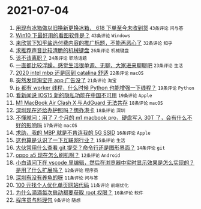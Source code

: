 # 2021-07-04

1. [用现有冰箱做以旧换新更换冰箱， 618 下单至今未收到货](https://www.v2ex.com/t/787399) `43条评论` `问与答`
1. [Win10 下最好用的看图软件是？](https://www.v2ex.com/t/787453) `43条评论` `Windows`
1. [来欣赏下知乎盐选付费内容的推广标题，不能再恶心了](https://www.v2ex.com/t/787416) `32条评论` `知乎`
1. [求推荐声音比较清脆的机械键盘](https://www.v2ex.com/t/787400) `26条评论` `机械键盘`
1. [该不该离职？](https://www.v2ex.com/t/787457) `24条评论` `职场话题`
1. [一直都比较浮躁，感觉生活很单调、无聊，大家进来聊聊吧](https://www.v2ex.com/t/787428) `23条评论` `生活`
1. [2020 intel mbp 还是回到 catalina 舒适](https://www.v2ex.com/t/787412) `22条评论` `macOS`
1. [突然发现淘宝开 app 广告没了](https://www.v2ex.com/t/787460) `21条评论` `淘宝`
1. [js 都有 worker 线程，什么时候 Python 也能增强一下线程？](https://www.v2ex.com/t/787433) `19条评论` `Python`
1. [看新闻说 IOS15 新的隐私功能在中国不可用](https://www.v2ex.com/t/787429) `19条评论` `Apple`
1. [M1 MacBook Air Clash X 与 AdGuard 无法共存](https://www.v2ex.com/t/787455) `18条评论` `macOS`
1. [深圳现在还给办护照吗？想办港卡](https://www.v2ex.com/t/787401) `18条评论` `深圳`
1. [不懂就问：用了 7 个月的 m1 macbook pro，硬盘写入 30T 了，会有什么不好的影响吗](https://www.v2ex.com/t/787430) `17条评论` `macOS`
1. [求助，我的 MBP 就是不肯连我的 5G SSID](https://www.v2ex.com/t/787482) `16条评论` `Apple`
1. [这也算是认识了一下互联网行业？](https://www.v2ex.com/t/787452) `15条评论` `生活`
1. [大伙常用什么查看 git 提交？命令行还是图形界面？](https://www.v2ex.com/t/787434) `14条评论` `git`
1. [oppo a5 现在怎么刷机啊？](https://www.v2ex.com/t/787458) `12条评论` `Android`
1. [小白请问下在 vscode 里编辑，然后在浏览器中实时显示效果是怎么实现的？是用了什么扩展吗？](https://www.v2ex.com/t/787426) `12条评论` `程序员`
1. [深圳有没有养龟的呀](https://www.v2ex.com/t/787468) `11条评论` `问与答`
1. [100 元找个人优化单页网站代码](https://www.v2ex.com/t/787431) `11条评论` `前端优化`
1. [为什么滴滴每次启动都要获取 root 权限？](https://www.v2ex.com/t/787475) `10条评论` `软件`
1. [程序员与料理包](https://www.v2ex.com/t/787491) `9条评论` `随想`
